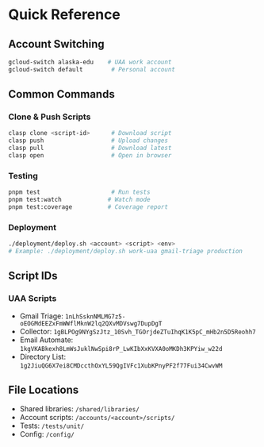 # Quick Reference

## Account Switching

```bash
gcloud-switch alaska-edu    # UAA work account
gcloud-switch default        # Personal account
```

## Common Commands

### Clone & Push Scripts
```bash
clasp clone <script-id>      # Download script
clasp push                   # Upload changes
clasp pull                   # Download latest
clasp open                   # Open in browser
```

### Testing
```bash
pnpm test                    # Run tests
pnpm test:watch             # Watch mode
pnpm test:coverage          # Coverage report
```

### Deployment
```bash
./deployment/deploy.sh <account> <script> <env>
# Example: ./deployment/deploy.sh work-uaa gmail-triage production
```

## Script IDs

### UAA Scripts
- Gmail Triage: `1nLhSsknNMLMG7z5-oEOGMdEEZxFmWWflMknW2lq2QXvMDVswg7DupDgT`
- Collector: `1gBLPOg9NYgSzJtz_10Svh_TGOrjdeZTuIhqK1K5pC_mHb2n5D5Reohh7`
- Email Automate: `1kgVKABkexh8LmWsJuklNwSpi8rP_LwKIbXxKVXA0oMKDh3KPYiw_w22d`
- Directory List: `1g2JiuQG6X7ei8CMDccthOxYL59QgIVFc1XubKPnyPF2f77Fui34CwvWM`

## File Locations

- Shared libraries: `/shared/libraries/`
- Account scripts: `/accounts/<account>/scripts/`
- Tests: `/tests/unit/`
- Config: `/config/`